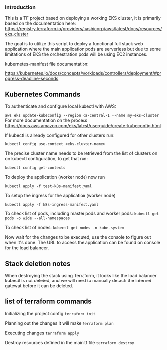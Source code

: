 ### Introduction ###

This is a TF project based on deploying a working EKS cluster, it is primarily based on the documentation here:
https://registry.terraform.io/providers/hashicorp/aws/latest/docs/resources/eks_cluster

The goal is to utilize this script to deploy a functional full stack web application where the main application pods are serverless but due to some limitations of EKS the orchestration pods will be using EC2 instances.

kubernetes-manifest file documentation:

https://kubernetes.io/docs/concepts/workloads/controllers/deployment/#progress-deadline-seconds

## Kubernetes Commands

To authenticate and configure local kubectl with AWS:

`aws eks update-kubeconfig --region ca-central-1 --name my-eks-cluster`
For more documentation on the process https://docs.aws.amazon.com/eks/latest/userguide/create-kubeconfig.html

If kubectl is already configured for other clusters run:

`kubectl config use-context <eks-cluster-name>`

The precise cluster name needs to be retrieved from the list of clusters on on kubectl configuration, to get that run:

`kubectl config get-contexts`

To deploy the application (worker node) now run

`kubectl apply -f test-k8s-manifest.yaml`

To setup the ingress for the application (worker node)

`kubectl apply -f k8s-ingress-manifest.yaml`

To check list of pods, including master pods and worker pods:
`kubectl get pods -o wide --all-namespaces`

To check list of nodes:
`kubectl get nodes -n kube-system`

Now wait for the changes to be executed, use the console to figure out when it's done. The URL to access the application can be found on console for the load balancer.

## Stack deletion notes
When destroying the stack using Terraform, it looks like the load balancer kubectl is not deleted, and we will need to manually detach the internet gatewat before it can be deleted.

## list of terraform commands ##

Initializing the project config
`terraform init`

Planning out the changes it will make
`terraform plan`

Executing changes
`terraform apply`

Destroy resources defined in the main.tf file
`terraform destroy`